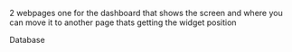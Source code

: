 2 webpages one for the dashboard that shows the screen and where you can move it to
another page thats getting the widget position


Database